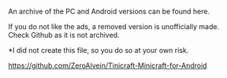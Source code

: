 An archive of the PC and Android versions can be found here.  
  
If you do not like the ads, a removed version is unofficially made.  
Check Github as it is not archived.  
  
*I did not create this file, so you do so at your own risk.  
  
https://github.com/ZeroAlvein/Tinicraft-Minicraft-for-Android 